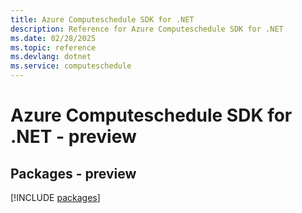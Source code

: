 ```yaml
---
title: Azure Computeschedule SDK for .NET
description: Reference for Azure Computeschedule SDK for .NET
ms.date: 02/28/2025
ms.topic: reference
ms.devlang: dotnet
ms.service: computeschedule
---
```

# Azure Computeschedule SDK for .NET - preview
## Packages - preview
[!INCLUDE [packages](computeschedule-index.md)]